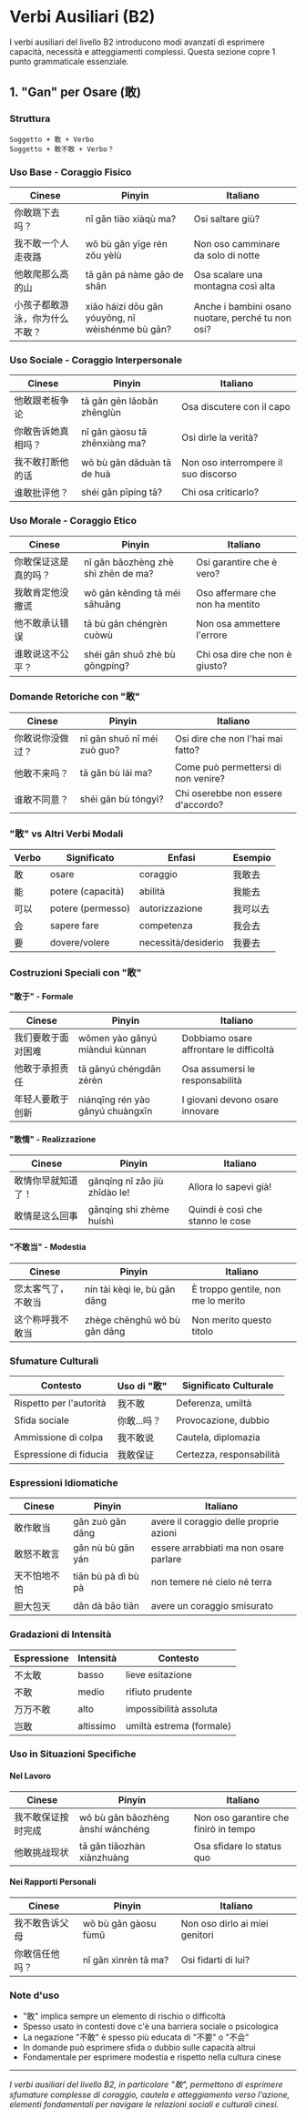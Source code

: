 # Verbi Ausiliari (B2)

I verbi ausiliari del livello B2 introducono modi avanzati di esprimere capacità, necessità e atteggiamenti complessi. Questa sezione copre 1 punto grammaticale essenziale.

## 1. "Gan" per Osare (敢)

### Struttura

```
Soggetto + 敢 + Verbo
Soggetto + 敢不敢 + Verbo？
```

### Uso Base - Coraggio Fisico

| Cinese | Pinyin | Italiano |
|--------|--------|----------|
| 你敢跳下去吗？ | nǐ gǎn tiào xiàqù ma? | Osi saltare giù? |
| 我不敢一个人走夜路 | wǒ bù gǎn yīge rén zǒu yèlù | Non oso camminare da solo di notte |
| 他敢爬那么高的山 | tā gǎn pá nàme gāo de shān | Osa scalare una montagna così alta |
| 小孩子都敢游泳，你为什么不敢？ | xiǎo háizi dōu gǎn yóuyǒng, nǐ wèishénme bù gǎn? | Anche i bambini osano nuotare, perché tu non osi? |

### Uso Sociale - Coraggio Interpersonale

| Cinese | Pinyin | Italiano |
|--------|--------|----------|
| 他敢跟老板争论 | tā gǎn gēn lǎobǎn zhēnglùn | Osa discutere con il capo |
| 你敢告诉她真相吗？ | nǐ gǎn gàosu tā zhēnxiàng ma? | Osi dirle la verità? |
| 我不敢打断他的话 | wǒ bù gǎn dǎduàn tā de huà | Non oso interrompere il suo discorso |
| 谁敢批评他？ | shéi gǎn pīpíng tā? | Chi osa criticarlo? |

### Uso Morale - Coraggio Etico

| Cinese | Pinyin | Italiano |
|--------|--------|----------|
| 你敢保证这是真的吗？ | nǐ gǎn bǎozhèng zhè shì zhēn de ma? | Osi garantire che è vero? |
| 我敢肯定他没撒谎 | wǒ gǎn kěndìng tā méi sāhuǎng | Oso affermare che non ha mentito |
| 他不敢承认错误 | tā bù gǎn chéngrèn cuòwù | Non osa ammettere l'errore |
| 谁敢说这不公平？ | shéi gǎn shuō zhè bù gōngpíng? | Chi osa dire che non è giusto? |

### Domande Retoriche con "敢"

| Cinese | Pinyin | Italiano |
|--------|--------|----------|
| 你敢说你没做过？ | nǐ gǎn shuō nǐ méi zuò guo? | Osi dire che non l'hai mai fatto? |
| 他敢不来吗？ | tā gǎn bù lái ma? | Come può permettersi di non venire? |
| 谁敢不同意？ | shéi gǎn bù tóngyì? | Chi oserebbe non essere d'accordo? |

### "敢" vs Altri Verbi Modali

| Verbo | Significato | Enfasi | Esempio |
|-------|------------|--------|---------|
| 敢 | osare | coraggio | 我敢去 |
| 能 | potere (capacità) | abilità | 我能去 |
| 可以 | potere (permesso) | autorizzazione | 我可以去 |
| 会 | sapere fare | competenza | 我会去 |
| 要 | dovere/volere | necessità/desiderio | 我要去 |

### Costruzioni Speciali con "敢"

#### "敢于" - Formale

| Cinese | Pinyin | Italiano |
|--------|--------|----------|
| 我们要敢于面对困难 | wǒmen yào gǎnyú miànduì kùnnan | Dobbiamo osare affrontare le difficoltà |
| 他敢于承担责任 | tā gǎnyú chéngdān zérèn | Osa assumersi le responsabilità |
| 年轻人要敢于创新 | niánqīng rén yào gǎnyú chuàngxīn | I giovani devono osare innovare |

#### "敢情" - Realizzazione

| Cinese | Pinyin | Italiano |
|--------|--------|----------|
| 敢情你早就知道了！ | gǎnqíng nǐ zǎo jiù zhīdào le! | Allora lo sapevi già! |
| 敢情是这么回事 | gǎnqíng shì zhème huíshì | Quindi è così che stanno le cose |

#### "不敢当" - Modestia

| Cinese | Pinyin | Italiano |
|--------|--------|----------|
| 您太客气了，不敢当 | nín tài kèqi le, bù gǎn dāng | È troppo gentile, non me lo merito |
| 这个称呼我不敢当 | zhège chēnghū wǒ bù gǎn dāng | Non merito questo titolo |

### Sfumature Culturali

| Contesto | Uso di "敢" | Significato Culturale |
|----------|-----------|-------------------|
| Rispetto per l'autorità | 我不敢 | Deferenza, umiltà |
| Sfida sociale | 你敢...吗？ | Provocazione, dubbio |
| Ammissione di colpa | 我不敢说 | Cautela, diplomazia |
| Espressione di fiducia | 我敢保证 | Certezza, responsabilità |

### Espressioni Idiomatiche

| Cinese | Pinyin | Italiano |
|--------|--------|----------|
| 敢作敢当 | gǎn zuò gǎn dāng | avere il coraggio delle proprie azioni |
| 敢怒不敢言 | gǎn nù bù gǎn yán | essere arrabbiati ma non osare parlare |
| 天不怕地不怕 | tiān bù pà dì bù pà | non temere né cielo né terra |
| 胆大包天 | dǎn dà bāo tiān | avere un coraggio smisurato |

### Gradazioni di Intensità

| Espressione | Intensità | Contesto |
|------------|-----------|----------|
| 不太敢 | basso | lieve esitazione |
| 不敢 | medio | rifiuto prudente |
| 万万不敢 | alto | impossibilità assoluta |
| 岂敢 | altissimo | umiltà estrema (formale) |

### Uso in Situazioni Specifiche

#### Nel Lavoro

| Cinese | Pinyin | Italiano |
|--------|--------|----------|
| 我不敢保证按时完成 | wǒ bù gǎn bǎozhèng ànshí wánchéng | Non oso garantire che finirò in tempo |
| 他敢挑战现状 | tā gǎn tiǎozhàn xiànzhuàng | Osa sfidare lo status quo |

#### Nei Rapporti Personali

| Cinese | Pinyin | Italiano |
|--------|--------|----------|
| 我不敢告诉父母 | wǒ bù gǎn gàosu fùmǔ | Non oso dirlo ai miei genitori |
| 你敢信任他吗？ | nǐ gǎn xìnrèn tā ma? | Osi fidarti di lui? |

### Note d'uso

- "敢" implica sempre un elemento di rischio o difficoltà
- Spesso usato in contesti dove c'è una barriera sociale o psicologica
- La negazione "不敢" è spesso più educata di "不要" o "不会"
- In domande può esprimere sfida o dubbio sulle capacità altrui
- Fondamentale per esprimere modestia e rispetto nella cultura cinese

---

*I verbi ausiliari del livello B2, in particolare "敢", permettono di esprimere sfumature complesse di coraggio, cautela e atteggiamento verso l'azione, elementi fondamentali per navigare le relazioni sociali e culturali cinesi.*
